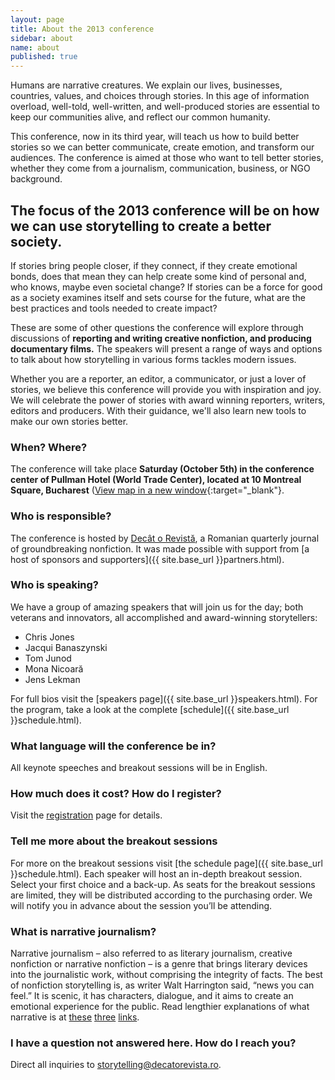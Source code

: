 ```yaml
---
layout: page
title: About the 2013 conference
sidebar: about
name: about
published: true
---
```


Humans are narrative creatures. We explain our lives, businesses, countries, values, and choices through stories. In this age of information overload, well-told, well-written, and well-produced stories are essential to keep our communities alive, and reflect our common humanity.

This conference, now in its third year, will teach us how to build better stories so we can better communicate, create emotion, and transform our audiences. The conference is aimed at those who want to tell better stories, whether they come from a journalism, communication, business, or NGO background.

## The focus of the 2013 conference will be on how we can use storytelling to create a better society.

If stories bring people closer, if they connect, if they create emotional bonds, does that mean they can help create some kind of personal and, who knows, maybe even societal change? If stories can be a force for good as a society examines itself and sets course for the future, what are the best practices and tools needed to create impact?

These are some of other questions the conference will explore through discussions of **reporting and writing creative nonfiction, and producing documentary films.** The speakers will present a range of ways and options to talk about how storytelling in various forms tackles modern issues.

Whether you are a reporter, an editor, a communicator, or just a lover of stories, we believe this conference will provide you with inspiration and joy. We will celebrate the power of stories with award winning reporters, writers, editors and producers. With their guidance, we'll also learn new tools to make our own stories better.

### When? Where?

The conference will take place **Saturday (October 5th) in the conference center of Pullman Hotel (World Trade Center), located at 10 Montreal Square, Bucharest** ([View map in a new window](https://www.google.ro/maps?q=Pia%C5%A3a+Montreal,+Bucure%C8%99ti,+Bucure%C5%9Fti&ie=UTF8&hnear=Pia%C8%9Ba+Montreal,+Sector+1,+Bucure%C8%99ti,+Bucure%C5%9Fti&t=m&z=16){:target="_blank"}. 

### Who is responsible?

The conference is hosted by [Decât o Revistă](http://www.decatorevista.ro), a Romanian quarterly journal of groundbreaking nonfiction. It was made possible with support from [a host of sponsors and supporters]({{ site.base_url }}partners.html).

### Who is speaking?

We have a group of amazing speakers that will join us for the day; both veterans and innovators, all accomplished and award-winning storytellers:

- Chris Jones
- Jacqui Banaszynski
- Tom Junod
- Mona Nicoară
- Jens Lekman

For full bios visit the [speakers page]({{ site.base_url }}speakers.html). For the program, take a look at the complete [schedule]({{ site.base_url }}schedule.html).

### What language will the conference be in?

All keynote speeches and breakout sessions will be in English.

### How much does it cost? How do I register?

Visit the [registration](http://shop.decatorevista.ro/product/conference-registration-full) page for details. 

### Tell me more about the breakout sessions

For more on the breakout sessions visit [the schedule page]({{ site.base_url }}schedule.html). Each speaker will host an in-depth breakout session. Select your first choice and a back-up. As seats for the breakout sessions are limited, they will be distributed according to the purchasing order. We will notify you in advance about the session you’ll be attending.



### What is narrative journalism?

Narrative journalism – also referred to as literary journalism, creative nonfiction or narrative nonfiction – is a genre that brings literary devices into the journalistic work, without comprising the integrity of facts. The best of nonfiction storytelling is, as writer Walt Harrington said, “news you can feel.” It is scenic, it has characters, dialogue, and it aims to create an emotional experience for the public. Read lengthier explanations of what narrative is at [these](http://www.niemanstoryboard.org/1997/03/28/a-writers-essay-seeking-the-extraordinary-in-the-ordinary-2/) [three](http://www.niemanstoryboard.org/1995/01/01/breakable-rules-for-literary-journalists/) [links](https://www.creativenonfiction.org/what-is-creative-nonfiction).

### I have a question not answered here. How do I reach you?

Direct all inquiries to [storytelling@decatorevista.ro](mailto:storytelling@decatorevista.ro).